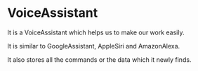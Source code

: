 # VoiceAssistant

It is a VoiceAssistant which helps us to make our work easily.

It is similar to GoogleAssistant, AppleSiri and AmazonAlexa.

It also stores all the commands or the data which it newly finds.